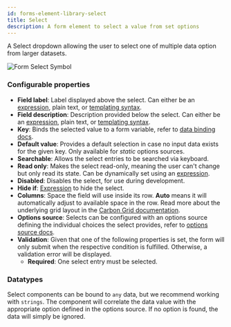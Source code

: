 ```yaml
---
id: forms-element-library-select
title: Select
description: A form element to select a value from set options
---
```


A Select dropdown allowing the user to select one of multiple data option from larger datasets.

![Form Select Symbol](/img/form-icons/form-select.svg)

### Configurable properties

- **Field label**: Label displayed above the select. Can either be an [expression](../../feel/language-guide/feel-expressions-introduction.md), plain text, or [templating syntax](../configuration/forms-config-templating-syntax.md).
- **Field description**: Description provided below the select. Can either be an [expression](../../feel/language-guide/feel-expressions-introduction.md), plain text, or [templating syntax](../configuration/forms-config-templating-syntax.md).
- **Key**: Binds the selected value to a form variable, refer to [data binding docs](../configuration/forms-config-data-binding.md).
- **Default value**: Provides a default selection in case no input data exists for the given key. Only available for _static_ options sources.
- **Searchable**: Allows the select entries to be searched via keyboard.
- **Read only**: Makes the select read-only, meaning the user can't change but only read its state. Can be dynamically set using an [expression](../../feel/language-guide/feel-expressions-introduction.md).
- **Disabled**: Disables the select, for use during development.
- **Hide if**: [Expression](../../feel/language-guide/feel-expressions-introduction.md) to hide the select.
- **Columns**: Space the field will use inside its row. **Auto** means it will automatically adjust to available space in the row. Read more about the underlying grid layout in the [Carbon Grid documentation](https://carbondesignsystem.com/guidelines/2x-grid/overview).
- **Options source**: Selects can be configured with an options source defining the individual choices the select provides, refer to [options source docs](../configuration/forms-config-options.md).
- **Validation**: Given that one of the following properties is set, the form will only submit when the respective condition is fulfilled. Otherwise, a validation error will be displayed.
  - **Required**: One select entry must be selected.

### Datatypes

Select components can be bound to `any` data, but we recommend working with `strings`. The component will correlate the data value with the appropriate option defined in the options source. If no option is found, the data will simply be ignored.
